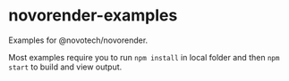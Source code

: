 # novorender-examples
Examples for @novotech/novorender.

Most examples require you to run `npm install` in local folder and then `npm start` to build and view output.
